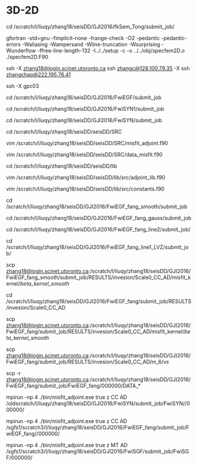 

# 3D-2D

 cd /scratch/l/liuqy/zhang18/seisDD/GJI2016/fkSem_Tong/submit_job/
 
 gfortran  -std=gnu -fimplicit-none -frange-check -O2 -pedantic -pedantic-errors -Waliasing -Wampersand -Wline-truncation -Wsurprising -Wunderflow -ffree-line-length-132 -I../../setup -c -o ../../obj/specfem2D.o ./specfem2D.F90
 
 
 
 ssh -X zhang18@login.scinet.utoronto.ca
 ssh zhangc@128.100.79.35 -X
 ssh zhangchao@222.195.76.41
 
 
 
 ssh -X  gpc03
 
 cd /scratch/l/liuqy/zhang18/seisDD/GJI2016/FwiEGF/submit_job
 
 cd /scratch/l/liuqy/zhang18/seisDD/GJI2016/FwiSYN1/submit_job 
 
  
 cd /scratch/l/liuqy/zhang18/seisDD/GJI2016/FwiSYN/submit_job 
 
 cd /scratch/l/liuqy/zhang18/seisDD/seisDD/SRC
 
vim /scratch/l/liuqy/zhang18/seisDD/seisDD/SRC/misfit_adjoint.f90

vim /scratch/l/liuqy/zhang18/seisDD/seisDD/SRC/data_misfit.f90

cd  /scratch/l/liuqy/zhang18/seisDD/seisDD/lib

vim  /scratch/l/liuqy/zhang18/seisDD/seisDD/lib/src/adjoint_lib.f90 

vim /scratch/l/liuqy/zhang18/seisDD/seisDD/lib/src/constants.f90 

cd /scratch/l/liuqy/zhang18/seisDD/GJI2016/FwiEGF_fang_smooth/submit_job

cd /scratch/l/liuqy/zhang18/seisDD/GJI2016/FwiEGF_fang_gauss/submit_job

cd /scratch/l/liuqy/zhang18/seisDD/GJI2016/FwiEGF_fang_line2/submit_job/

cd /scratch/l/liuqy/zhang18/seisDD/GJI2016/FwiEGF_fang_line1_LVZ/submit_job/

scp zhang18@login.scinet.utoronto.ca:/scratch/l/liuqy/zhang18/seisDD/GJI2016/FwiEGF_fang_smooth/submit_job/RESULTS/invesion/Scale0_CC_AD/misfit_kernel/*beta_kernel_smooth*

cd /scratch/l/liuqy/zhang18/seisDD/GJI2016/FwiEGF_fang/submit_job/RESULTS/invesion/Scale0_CC_AD

scp zhang18@login.scinet.utoronto.ca:/scratch/l/liuqy/zhang18/seisDD/GJI2016/FwiEGF_fang/submit_job/RESULTS/invesion/Scale0_CC_AD/misfit_kernel/*beta_kernel_smooth*

scp zhang18@login.scinet.utoronto.ca:/scratch/l/liuqy/zhang18/seisDD/GJI2016/FwiEGF_fang/submit_job/RESULTS/invesion/Scale0_CC_AD/m_6/*vs*

scp -r zhang18@login.scinet.utoronto.ca:/scratch/l/liuqy/zhang18/seisDD/GJI2016/FwiEGF_fang/submit_job/FwiEGF_fang/000000/DATA_*


mpirun -np 4 ./bin/misfit_adjoint.exe true z CC AD /oldscratch/l/liuqy/zhang18/seisDD/GJI2016/FwiSYN/submit_job/FwiSYN//000000/

mpirun -np 4 ./bin/misfit_adjoint.exe true z CC AD /sgfs1/scratch3/l/liuqy/zhang18/seisDD/GJI2016/FwiEGF_fang/submit_job/FwiEGF_fang//000000/

mpirun -np 4 ./bin/misfit_adjoint.exe true z MT AD /sgfs1/scratch3/l/liuqy/zhang18/seisDD/GJI2016/FwiSGF/submit_job/FwiSGF/000000/






 
                              
                              
                              
                              
                               
